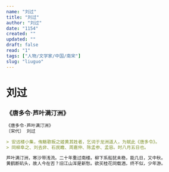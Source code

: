 ```yaml
---
name: "刘过"
title: "刘过"
author: "刘过"
date: "1154"
created: ""
updated: ""
draft: false
read: "1"
tags: ["人物/文学家/中国/南宋"]
slug: "liuguo"
---
```


# 刘过

### 《唐多令·芦叶满汀洲》

```markdown
《唐多令·芦叶满汀洲》
〔宋代〕 刘过

> 安远楼小集，侑觞歌板之姬黄其姓者，乞词于龙洲道人，为赋此《唐多令》。
> 同柳阜之、刘去非、石民瞻、周嘉仲、陈孟参、孟容。时八月五日也。

芦叶满汀洲，寒沙带浅流。二十年重过南楼。柳下系船犹未稳，能几日，又中秋。
黄鹤断矶头，故人今在否？旧江山浑是新愁。欲买桂花同载酒，终不似，少年游。
```
